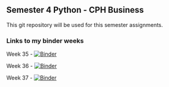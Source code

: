 ## Semester 4 Python - CPH Business

This git repository will be used for this semester assignments.

### Links to my binder weeks
 
Week 35 - [![Binder](https://mybinder.org/badge_logo.svg)](https://mybinder.org/v2/gh/Bringordie/sem4python/master?filepath=Week35%2FWeek_35.ipynb)

Week 36 - [![Binder](https://mybinder.org/badge_logo.svg)](https://mybinder.org/v2/gh/Bringordie/sem4python/master?filepath=Week36%2FWeek_36.ipynb)

Week 37 - [![Binder](https://mybinder.org/badge_logo.svg)](https://mybinder.org/v2/gh/Bringordie/sem4python/master?filepath=Week37%2FWeek_37.ipynb)
